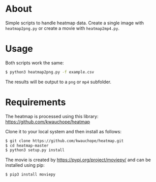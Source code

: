 # About
Simple scripts to handle heatmap data. Create a single image with `heatmap2png.py` or create a movie with `heatmap2mp4.py`.

# Usage
Both scripts work the same:

```bash
$ python3 heatmap2png.py -f example.csv
```

The results will be output to a `png` or `mp4` subfolder.

# Requirements
The heatmap is processed using this library: https://github.com/kwauchope/heatmap

Clone it to your local system and then install as follows:

```bash
$ git clone https://github.com/kwauchope/heatmap.git
$ cd heatmap-master
$ python3 setup.py install
```

The movie is created by https://pypi.org/project/moviepy/ and can be installed using pip:

```bash
$ pip3 install moviepy
```
